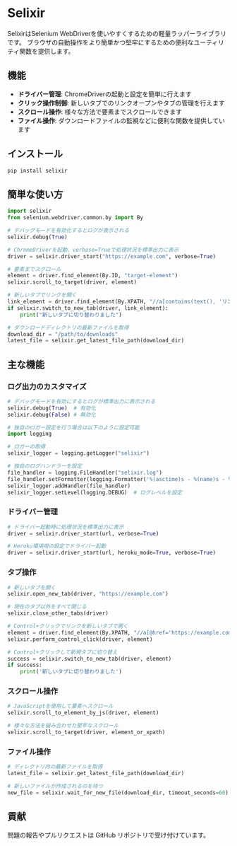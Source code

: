 # Selixir

SelixirはSelenium WebDriverを使いやすくするための軽量ラッパーライブラリです。
ブラウザの自動操作をより簡単かつ堅牢にするための便利なユーティリティ関数を提供します。

## 機能

- **ドライバー管理**: ChromeDriverの起動と設定を簡単に行えます
- **クリック操作制御**: 新しいタブでのリンクオープンやタブの管理を行えます
- **スクロール操作**: 様々な方法で要素までスクロールできます
- **ファイル操作**: ダウンロードファイルの監視などに便利な関数を提供しています

## インストール

```bash
pip install selixir
```

## 簡単な使い方

```python
import selixir
from selenium.webdriver.common.by import By

# デバッグモードを有効化するとログが表示される
selixir.debug(True)

# ChromeDriverを起動、verbose=Trueで処理状況を標準出力に表示
driver = selixir.driver_start("https://example.com", verbose=True)

# 要素までスクロール
element = driver.find_element(By.ID, "target-element")
selixir.scroll_to_target(driver, element)

# 新しいタブでリンクを開く
link_element = driver.find_element(By.XPATH, "//a[contains(text(), 'リンク')]")
if selixir.switch_to_new_tab(driver, link_element):
    print("新しいタブに切り替わりました")

# ダウンロードディレクトリの最新ファイルを取得
download_dir = "/path/to/downloads"
latest_file = selixir.get_latest_file_path(download_dir)
```

## 主な機能

### ログ出力のカスタマイズ

```python
# デバッグモードを有効にするとログが標準出力に表示される
selixir.debug(True)  # 有効化
selixir.debug(False) # 無効化

# 独自のロガー設定を行う場合は以下のように設定可能
import logging

# ロガーの取得
selixir_logger = logging.getLogger("selixir")

# 独自のログハンドラーを設定
file_handler = logging.FileHandler("selixir.log")
file_handler.setFormatter(logging.Formatter('%(asctime)s - %(name)s - %(levelname)s - %(message)s'))
selixir_logger.addHandler(file_handler)
selixir_logger.setLevel(logging.DEBUG)  # ログレベルを設定
```

### ドライバー管理

```python
# ドライバー起動時に処理状況を標準出力に表示
driver = selixir.driver_start(url, verbose=True)

# Heroku環境用の設定でドライバー起動
driver = selixir.driver_start(url, heroku_mode=True, verbose=True)
```

### タブ操作

```python
# 新しいタブを開く
selixir.open_new_tab(driver, "https://example.com")

# 現在のタブ以外をすべて閉じる
selixir.close_other_tabs(driver)

# Control+クリックでリンクを新しいタブで開く
element = driver.find_element(By.XPATH, "//a[@href='https://example.com']")
selixir.perform_control_click(driver, element)

# Control+クリックして新規タブに切り替え
success = selixir.switch_to_new_tab(driver, element)
if success:
    print('新しいタブに切り替わりました')
```

### スクロール操作

```python
# JavaScriptを使用して要素へスクロール
selixir.scroll_to_element_by_js(driver, element)

# 様々な方法を組み合わせた堅牢なスクロール
selixir.scroll_to_target(driver, element_or_xpath)
```

### ファイル操作

```python
# ディレクトリ内の最新ファイルを取得
latest_file = selixir.get_latest_file_path(download_dir)

# 新しいファイルが作成されるのを待つ
new_file = selixir.wait_for_new_file(download_dir, timeout_seconds=60)
```

## 貢献

問題の報告やプルリクエストは GitHub リポジトリで受け付けています。
